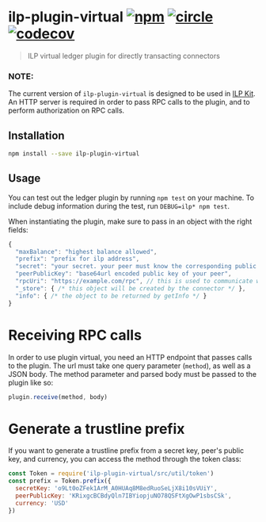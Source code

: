 # ilp-plugin-virtual [![npm][npm-image]][npm-url] [![circle][circle-image]][circle-url] [![codecov][codecov-image]][codecov-url]

[npm-image]: https://img.shields.io/npm/v/ilp-plugin-virtual.svg?style=flat
[npm-url]: https://npmjs.org/package/ilp-plugin-virtual
[circle-image]: https://circleci.com/gh/interledgerjs/ilp-plugin-virtual.svg?style=shield
[circle-url]: https://circleci.com/gh/interledgerjs/ilp-plugin-virtual
[codecov-image]: https://codecov.io/gh/interledgerjs/ilp-plugin-virtual/branch/master/graph/badge.svg
[codecov-url]: https://codecov.io/gh/interledgerjs/ilp-plugin-virtual

> ILP virtual ledger plugin for directly transacting connectors

### NOTE:

The current version of `ilp-plugin-virtual` is designed to be used in [ILP
Kit](https://github.com/interledgerjs/ilp-kit). An HTTP server is required in
order to pass RPC calls to the plugin, and to perform authorization on RPC calls.

## Installation

``` sh
npm install --save ilp-plugin-virtual
```

## Usage

You can test out the ledger plugin by running `npm test` on your machine.  To
include debug information during the test, run `DEBUG=ilp* npm test`.

When instantiating the plugin, make sure to pass in an object with the right fields: 

```js
{
  "maxBalance": "highest balance allowed",
  "prefix": "prefix for ilp address",
  "secret": "your secret. your peer must know the corresponding public key.",
  "peerPublicKey": "base64url encoded public key of your peer",
  "rpcUri": "https://example.com/rpc", // this is used to communicate with your peer (see below)
  "_store": { /* this object will be created by the connector */ },
  "info": { /* the object to be returned by getInfo */ }
}
```

# Receiving RPC calls

In order to use plugin virtual, you need an HTTP endpoint that passes calls to the plugin.
The url must take one query parameter (`method`), as well as a JSON body. The method parameter
and parsed body must be passed to the plugin like so:

```js
plugin.receive(method, body)
```

# Generate a trustline prefix

If you want to generate a trustline prefix from a secret key, peer's public key, and currency,
you can access the method through the token class:

```js
const Token = require('ilp-plugin-virtual/src/util/token')
const prefix = Token.prefix({
  secretKey: 'o9Lt0oZFek1ArM_A0HUAq8M8edRuoSeLjX8i10sVUiY',
  peerPublicKey: 'KRixgcBCBdyQln7IBYiopjuNO78QSFtXgOwP1sbsCSk',
  currency: 'USD'
})
```
